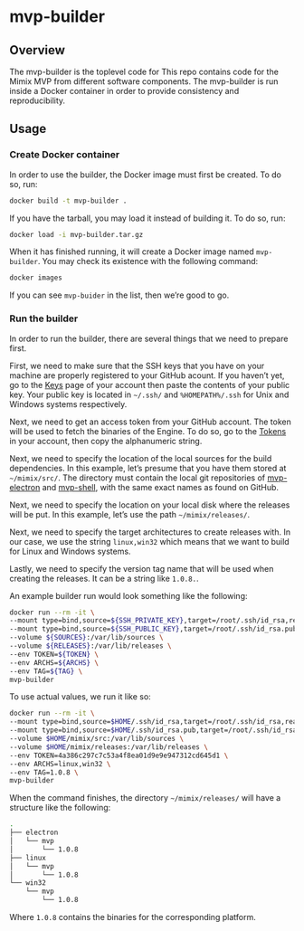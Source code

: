 mvp-builder
===========


Overview
--------

The mvp-builder is the toplevel code for This repo contains code for the Mimix MVP from different software components. The mvp-builder is run inside a Docker container in order to provide consistency and reproducibility.


Usage
-----


### Create Docker container

In order to use the builder, the Docker image must first be created. To do so, run:

```bash
docker build -t mvp-builder .
```

If you have the tarball, you may load it instead of building it. To do so, run:

```bash
docker load -i mvp-builder.tar.gz
```

When it has finished running, it will create a Docker image named `mvp-builder`. You may check its existence with the following command:

```bash
docker images
```

If you can see `mvp-buider` in the list, then we’re good to go.


### Run the builder

In order to run the builder, there are several things that we need to prepare first.

First, we need to make sure that the SSH keys that you have on your machine are properly registered to your GitHub acount. If you haven’t yet, go to the [Keys](https://github.com/settings/keys) page of your account then paste the contents of your public key. Your public key is located in `~/.ssh/` and `%HOMEPATH%/.ssh` for Unix and Windows systems respectively.

Next, we need to get an access token from your GitHub account. The token will be used to fetch the binaries of the Engine. To do so, go to the [Tokens](https://github.com/settings/tokens) in your account, then copy the alphanumeric string.

Next, we need to specify the location of the local sources for the build dependencies. In this example, let’s presume that you have them stored at `~/mimix/src/`. The directory must contain the local git repositories of [mvp-electron](https://github.com/themimixcompany/mvp-electron) and [mvp-shell](https://github.com/themimixcompany/mvp-electron), with the same exact names as found on GitHub.

Next, we need to specify the location on your local disk where the releases will be put. In this example, let’s use the path `~/mimix/releases/`.

Next, we need to specify the target architectures to create releases with. In our case, we use the string `linux,win32` which means that we want to build for Linux and Windows systems.

Lastly, we need to specify the version tag name that will be used when creating the releases. It can be a string like `1.0.8.`.

An example builder run would look something like the following:

```bash
docker run --rm -it \
--mount type=bind,source=${SSH_PRIVATE_KEY},target=/root/.ssh/id_rsa,readonly \
--mount type=bind,source=${SSH_PUBLIC_KEY},target=/root/.ssh/id_rsa.pub,readonly \
--volume ${SOURCES}:/var/lib/sources \
--volume ${RELEASES}:/var/lib/releases \
--env TOKEN=${TOKEN} \
--env ARCHS=${ARCHS} \
--env TAG=${TAG} \
mvp-builder
```

To use actual values, we run it like so:

```bash
docker run --rm -it \
--mount type=bind,source=$HOME/.ssh/id_rsa,target=/root/.ssh/id_rsa,readonly \
--mount type=bind,source=$HOME/.ssh/id_rsa.pub,target=/root/.ssh/id_rsa.pub,readonly \
--volume $HOME/mimix/src:/var/lib/sources \
--volume $HOME/mimix/releases:/var/lib/releases \
--env TOKEN=4a386c297c7c53a4f8ea01d9e9e947312cd645d1 \
--env ARCHS=linux,win32 \
--env TAG=1.0.8 \
mvp-builder
```

When the command finishes, the directory `~/mimix/releases/` will have a structure like the following:

```bash
.
├── electron
│   └── mvp
│       └── 1.0.8
├── linux
│   └── mvp
│       └── 1.0.8
└── win32
    └── mvp
        └── 1.0.8
```

Where `1.0.8` contains the binaries for the corresponding platform.
